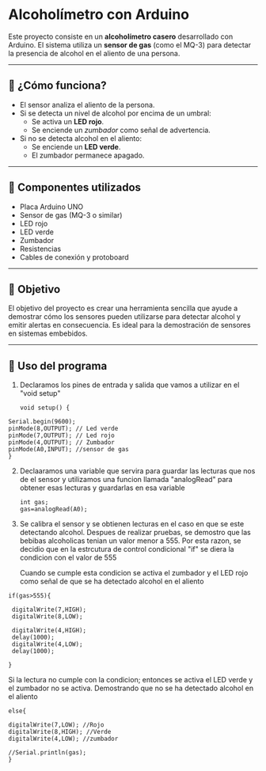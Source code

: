 # Alcoholímetro con Arduino

Este proyecto consiste en un **alcoholímetro casero** desarrollado con Arduino. El sistema utiliza un **sensor de gas** (como el MQ-3) para detectar la presencia de alcohol en el aliento de una persona.

---

## 🔧 ¿Cómo funciona?

- El sensor analiza el aliento de la persona.
- Si se detecta un nivel de alcohol por encima de un umbral:
  - Se activa un **LED rojo**.
  - Se enciende un *zumbador* como señal de advertencia.
- Si no se detecta alcohol en el aliento:
  - Se enciende un **LED verde**.
  - El zumbador permanece apagado.

---

## 🧰 Componentes utilizados

- Placa Arduino UNO
- Sensor de gas (MQ-3 o similar)
- LED rojo
- LED verde
- Zumbador
- Resistencias
- Cables de conexión y protoboard

---

## 🎯 Objetivo

El objetivo del proyecto es crear una herramienta sencilla que ayude a demostrar cómo los sensores pueden utilizarse para detectar alcohol y emitir alertas en consecuencia. Es ideal para la demostración de sensores en sistemas embebidos.

---

##  🧐 Uso del programa

1. Declaramos los pines de entrada y salida que vamos a utilizar en el "void setup"  
   ```
   void setup() {
  ```
  Serial.begin(9600);
  pinMode(8,OUTPUT); // Led verde 
  pinMode(7,OUTPUT); // Led rojo 
  pinMode(4,OUTPUT); // Zumbador
  pinMode(A0,INPUT); //sensor de gas
}
 ```
2. Declaaramos una variable que servira para guardar las lecturas que nos de el sensor y utilizamos una funcion llamada "analogRead" para obtener esas lecturas y guardarlas en esa variable
   
   ```
   int gas;
   gas=analogRead(A0);
   
   ```
3. Se calibra el sensor y se obtienen lecturas en el caso en que se este detectando alcohol. Despues de realizar pruebas, se demostro que las bebibas alcoholicas tenian un valor menor a 555. Por esta razon, se decidio que en la estrcutura de control condicional "if" se diera la condicion con el valor de 555

   Cuando se cumple esta condicion se activa el zumbador y el LED rojo como señal de que se ha detectado alcohol en el aliento
   
 ```
 if(gas>555){

  digitalWrite(7,HIGH);
  digitalWrite(8,LOW);

  digitalWrite(4,HIGH);
  delay(1000);
  digitalWrite(4,LOW);
  delay(1000);

 }
   ```
Si la lectura no cumple con la condicion; entonces se activa el LED verde y el zumbador no se activa. Demostrando que no se ha detectado alcohol en el aliento

  ```
 else{

  digitalWrite(7,LOW); //Rojo
  digitalWrite(8,HIGH); //Verde
  digitalWrite(4,LOW); //zumbador

  //Serial.println(gas);
 }
   ```
   
  
   

